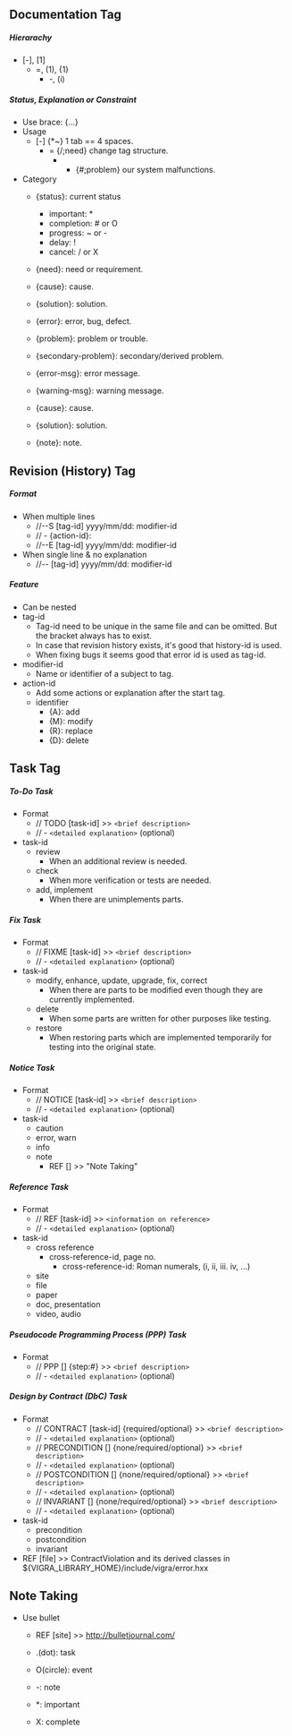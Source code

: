 ## Documentation Tag

##### Hierarachy
- [-], [1]
	- =, (1), {1}
		- -, (i)

##### Status, Explanation or Constraint
- Use brace: {...}
- Usage
	- [-] {*~} 1 tab == 4 spaces.
		- = {/;need} change tag structure.
			- - {#;problem} our system malfunctions.
- Category
	- {status}: current status
		- important: *
		- completion: # or O
		- progress: ~ or -
		- delay: !
		- cancel: / or X

	- {need}: need or requirement.
	- {cause}: cause.
	- {solution}: solution.
	- {error}: error, bug, defect.
	- {problem}: problem or trouble.
	- {secondary-problem}: secondary/derived problem.

	- {error-msg}: error message.
	- {warning-msg}: warning message.

	- {cause}: cause.
	- {solution}: solution.

	- {note}: note.

## Revision (History) Tag

##### Format
- When multiple lines
	- //--S [tag-id] yyyy/mm/dd: modifier-id
	- //	- {action-id}: <explanation>
	- //--E [tag-id] yyyy/mm/dd: modifier-id
- When single line & no explanation
	- //-- [tag-id] yyyy/mm/dd: modifier-id

##### Feature
- Can be nested
- tag-id
	- Tag-id need to be unique in the same file and can be omitted. But the bracket always has to exist.
	- In case that revision history exists, it's good that history-id is used.
	- When fixing bugs it seems good that error id is used as tag-id.
- modifier-id
	- Name or identifier of a subject to tag.
- action-id
	- Add some actions or explanation after the start tag.
	- identifier
		- {A}: add
		- {M}: modify
		- {R}: replace
		- {D}: delete


## Task Tag

##### To-Do Task
- Format
	- // TODO [task-id] >> `<brief description>`
	- //  - `<detailed explanation>` (optional)
- task-id
	- review
		- When an additional review is needed.
	- check
		- When more verification or tests are needed.
	- add, implement
		- When there are unimplements parts.

##### Fix Task
- Format
	- // FIXME [task-id] >> `<brief description>`
	- //  - `<detailed explanation>` (optional)
- task-id
	- modify, enhance, update, upgrade, fix, correct
		- When there are parts to be modified even though they are currently implemented.
	- delete
		- When some parts are written for other purposes like testing.
	- restore
		- When restoring parts which are implemented temporarily for testing into the original state.

##### Notice Task
- Format
	- // NOTICE [task-id] >> `<brief description>`
	- //  - `<detailed explanation>` (optional)
- task-id
	- caution
	- error, warn
	- info
	- note
		- REF [] >> "Note Taking"

##### Reference Task
- Format
	- // REF [task-id] >> `<information on reference>`
	- //  - `<detailed explanation>` (optional)
- task-id
	- cross reference
		- cross-reference-id, page no.
			- cross-reference-id: Roman numerals, (i, ii, iii. iv, ...)
	- site
	- file
	- paper
	- doc, presentation
	- video, audio

##### Pseudocode Programming Process (PPP) Task
- Format
	- // PPP [] {step:#} >> `<brief description>`
	- //  - `<detailed explanation>` (optional)

##### Design by Contract (DbC) Task
- Format
	- // CONTRACT [task-id] {required/optional} >> `<brief description>`
	- //  - `<detailed explanation>` (optional)
	- // PRECONDITION [] {none/required/optional} >> `<brief description>`
	- //  - `<detailed explanation>` (optional)
	- // POSTCONDITION [] {none/required/optional} >> `<brief description>`
	- //  - `<detailed explanation>` (optional)
	- // INVARIANT [] {none/required/optional} >> `<brief description>`
	- //  - `<detailed explanation>` (optional)
- task-id
	- precondition
	- postcondition
	- invariant
- REF [file] >> ContractViolation and its derived classes in ${VIGRA_LIBRARY_HOME}/include/vigra/error.hxx

## Note Taking
- Use bullet
	- REF [site] >> http://bulletjournal.com/

	- .(dot): task
	- O(circle): event
	- -: note
	- *: important
	- X: complete

